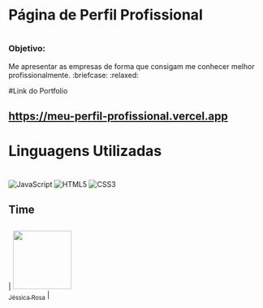 # Página de Perfil Profissional <h1>

### Objetivo:

<p> Me apresentar as empresas de forma que consigam me conhecer melhor profissionalmente. :briefcase: :relaxed:


#Link do Portfolio <h2> <https://meu-perfil-profissional.vercel.app>   

# Linguagens Utilizadas <h1>

![JavaScript](https://img.shields.io/badge/javascript-%23323330.svg?style=for-the-badge&logo=javascript&logoColor=%23F7DF1E)  ![HTML5](https://img.shields.io/badge/html5-%23E34F26.svg?style=for-the-badge&logo=html5&logoColor=white) ![CSS3](https://img.shields.io/badge/css3-%231572B6.svg?style=for-the-badge&logo=css3&logoColor=white)

## Time <h2>
| [<img loading="lazy" src="https://avatars.githubusercontent.com/u/201654382?v=4" width=115><br><sub>Jéssica Rosa</sub>](https://github.com/Jessrosaa) |

